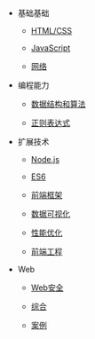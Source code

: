 - 基础基础

    - [HTML/CSS](sections/fed/html-and-css.md)

    - [JavaScript](sections/fed/javascript.md)

    - [网络](sections/fed/network.md)

- 编程能力

    - [数据结构和算法](sections/fed/data-structures-and-algorithms.md)

    - [正则表达式](sections/fed/regexp.md)

- 扩展技术
    
    - [Node.js](sections/fed/nodejs.md)

    - [ES6](sections/fed/es6.md)

    - [前端框架](sections/fed/front-end-frame.md)

    - [数据可视化](sections/fed/data-visualization.md)
    
    - [性能优化](sections/fed/performance-optimization.md)
    
    - [前端工程](sections/fed/front-end-engineering.md)

- Web
    
    - [Web安全](sections/fed/web-security.md)

    - [综合](sections/fed/web-multiple.md)

    - [案例](sections/fed/common-utils.md)

